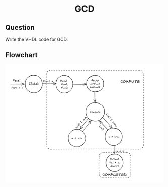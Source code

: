 <div align = 'Center'>
<h1> GCD </h1>
</div>

## Question
Write the VHDL code for GCD.

## Flowchart
<div align = 'center'>
<img src = 'gcdfc.png'>
</div>